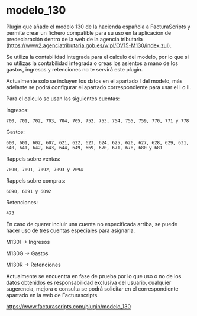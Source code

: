 # modelo_130
Plugin que añade el modelo 130 de la hacienda española a FacturaScripts y permite crear un fichero compatible para su uso en la aplicación
de predeclaración dentro de la web de la agencia tributaria (https://www2.agenciatributaria.gob.es/wlpl/OV15-M130/index.zul).

Se utiliza la contabilidad integrada para el calculo del modelo, por lo que si no utilizas la contabilidad integrada o creas los asientos a mano de los gastos, ingresos y
retenciones no te servirá este plugin.

Actualmente solo se incluyen los datos en el apartado I del modelo, más adelante se podrá configurar el apartado correspondiente para usar el I o II.

Para el calculo se usan las siguientes cuentas:

Ingresos:

    700, 701, 702, 703, 704, 705, 752, 753, 754, 755, 759, 770, 771 y 778

Gastos:

    600, 601, 602, 607, 621, 622, 623, 624, 625, 626, 627, 628, 629, 631, 640, 641, 642, 643, 644, 649, 669, 670, 671, 678, 680 y 681
       
Rappels sobre ventas:
 
    7090, 7091, 7092, 7093 y 7094

Rappels sobre compras:

    6090, 6091 y 6092

Retenciones:
    
    473

En caso de querer incluir una cuenta no especificada arriba, se puede hacer uso de tres cuentas especiales para asignarla.

M130I -> Ingresos

M130G -> Gastos

M130R -> Retenciones

Actualmente se encuentra en fase de prueba por lo que uso o no de los datos obtenidos es responsabilidad exclusiva del usuario, cualquier sugerencia,
mejora o consulta se podrá solicitar en el correspondiente apartado en la web de Facturascripts.

https://www.facturascripts.com/plugin/modelo_130